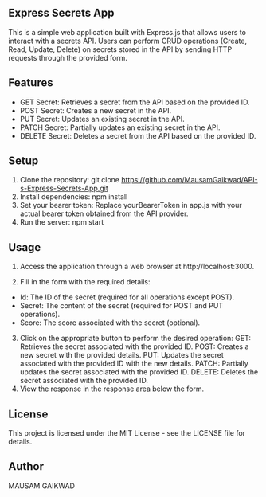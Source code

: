 ## Express Secrets App
This is a simple web application built with Express.js that allows users to interact with a secrets API. Users can perform CRUD operations (Create, Read, Update, Delete) on secrets stored in the API by sending HTTP requests through the provided form.

## Features
* GET Secret: Retrieves a secret from the API based on the provided ID.
* POST Secret: Creates a new secret in the API.
* PUT Secret: Updates an existing secret in the API.
* PATCH Secret: Partially updates an existing secret in the API.
* DELETE Secret: Deletes a secret from the API based on the provided ID.
## Setup
1. Clone the repository: git clone https://github.com/MausamGaikwad/API-s-Express-Secrets-App.git
2. Install dependencies: npm install
3. Set your bearer token: Replace yourBearerToken in app.js with your actual bearer token obtained from the API provider.
4. Run the server: npm start
## Usage
1. Access the application through a web browser at http://localhost:3000.
   
2. Fill in the form with the required details:
  * Id: The ID of the secret (required for all operations except POST).
  * Secret: The content of the secret (required for POST and PUT operations).
  * Score: The score associated with the secret (optional).
3. Click on the appropriate button to perform the desired operation:
GET: Retrieves the secret associated with the provided ID.
POST: Creates a new secret with the provided details.
PUT: Updates the secret associated with the provided ID with the new details.
PATCH: Partially updates the secret associated with the provided ID.
DELETE: Deletes the secret associated with the provided ID.
4. View the response in the response area below the form.
## License
This project is licensed under the MIT License - see the LICENSE file for details.

## Author
MAUSAM GAIKWAD
